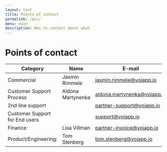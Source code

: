 ```yaml
---
layout: text
title: Points of contact
permalink: /poc/
menu: main
description: Who to contact about what.
---
```


# Points of contact

| Category                       | Name              | E-mail                                                            |
| ------------------------------ | ----------------- | ----------------------------------------------------------------- |
| Commercial                     | Jasmin Rimmele    | [jasmin.rimmele@voiapp.io](mailto:jasmin.rimmele@voiapp.io)       |
| Customer Support Process       | Aldona Martynenka | [aldona.martynenka@voiapp.io](mailto:aldona.martynenka@voiapp.io) |
| 2nd line support               |                   | [partner-support@voiapp.io](mailto:partner-support@voiapp.io)     |
| Customer Support for End users |                   | [support@voiapp.io](mailto:support@voiapp.io)                     |
| Finance:                       | Lisa Villman      | [partner-invoice@voiapp.io](mailto:partner-invoice@voiapp.io)     |
| Product/Engineering:           | Tom Stenberg      | [tom.stenberg@voiapp.io](mailto:tom.stenberg@voiapp.io)           |
